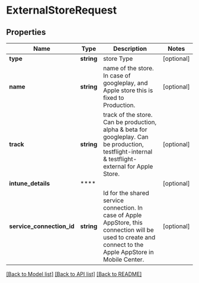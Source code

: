 # ExternalStoreRequest

## Properties
Name | Type | Description | Notes
------------ | ------------- | ------------- | -------------
**type** | **string** | store Type | [optional] 
**name** | **string** | name of the store. In case of googleplay, and Apple store this is fixed to Production. | [optional] 
**track** | **string** | track of the store. Can be production, alpha &amp; beta for googleplay. Can be production, testflight-internal &amp; testflight-external for Apple Store. | [optional] 
**intune_details** | **** |  | [optional] 
**service_connection_id** | **string** | Id for the shared service connection. In case of Apple AppStore, this connection will be used to create and connect to the Apple AppStore in Mobile Center. | [optional] 

[[Back to Model list]](../README.md#documentation-for-models) [[Back to API list]](../README.md#documentation-for-api-endpoints) [[Back to README]](../README.md)

